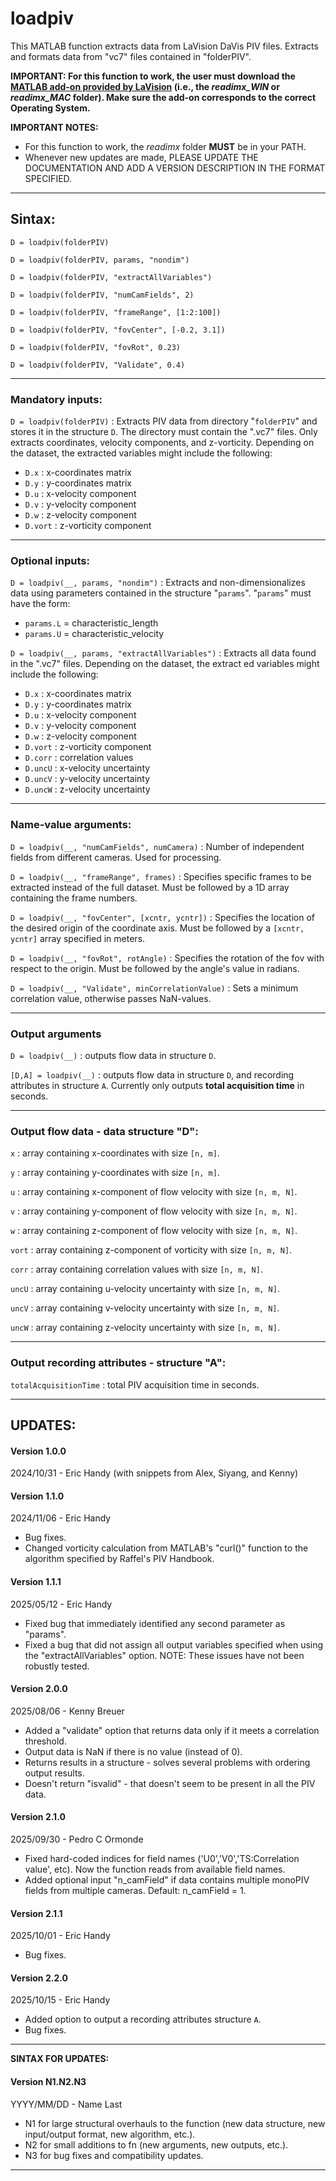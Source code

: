 # loadpiv
This MATLAB function extracts data from LaVision DaVis PIV files.
Extracts and formats data from "vc7" files contained in "folderPIV".

**IMPORTANT: For this function to work, the user must download the [MATLAB add-on provided by LaVision](https://www.lavision.de/en/downloads/software/matlab_add_ons.php) (i.e., the *readimx_WIN* or *readimx_MAC* folder).
Make sure the add-on corresponds to the correct Operating System.**

 **IMPORTANT NOTES:**
 - For this function to work, the *readimx* folder **MUST** be in your PATH.
 - Whenever new updates are made, PLEASE UPDATE THE DOCUMENTATION AND ADD A
   VERSION DESCRIPTION IN THE FORMAT SPECIFIED.
 -------------------------------------------------------------------------
 ## Sintax:

 `D = loadpiv(folderPIV)`

 `D = loadpiv(folderPIV, params, "nondim")`

 `D = loadpiv(folderPIV, "extractAllVariables")`

 `D = loadpiv(folderPIV, "numCamFields", 2)`

 `D = loadpiv(folderPIV, "frameRange", [1:2:100])`

 `D = loadpiv(folderPIV, "fovCenter", [-0.2, 3.1])`

 `D = loadpiv(folderPIV, "fovRot", 0.23)`

 `D = loadpiv(folderPIV, "Validate", 0.4)`

 -------------------------------------------------------------------------
 ### Mandatory inputs:

 `D = loadpiv(folderPIV)` : Extracts PIV data from directory "`folderPIV`" and stores it in the structure `D`.
           The directory must contain the ".vc7" files. Only extracts
           coordinates, velocity components, and z-vorticity. Depending on
           the dataset, the extracted variables might include the
           following: <br />
- `D.x` : x-coordinates matrix <br />
- `D.y` : y-coordinates matrix <br />
- `D.u` : x-velocity component <br />
- `D.v` : y-velocity component <br />
- `D.w` : z-velocity component <br />
- `D.vort` : z-vorticity component

 -------------------------------------------------------------------------
 ### Optional inputs:

 `D = loadpiv(__, params, "nondim")` : Extracts and non-dimensionalizes
           data using parameters contained in the structure "`params`".
           "`params`" must have the form: <br />
- `params.L` = characteristic_length <br />
- `params.U` = characteristic_velocity <br />

 `D = loadpiv(__, params, "extractAllVariables")` : Extracts all data
           found in the ".vc7" files. Depending on the dataset, the extract
           ed variables might include the following: <br />
- `D.x` : x-coordinates matrix <br />
- `D.y` : y-coordinates matrix <br />
- `D.u` : x-velocity component <br />
- `D.v` : y-velocity component <br />
- `D.w` : z-velocity component <br />
- `D.vort` : z-vorticity component <br />
- `D.corr` : correlation values <br />
- `D.uncU` : x-velocity uncertainty <br />
- `D.uncV` : y-velocity uncertainty <br />
- `D.uncW` : z-velocity uncertainty <br />

 -------------------------------------------------------------------------
 ### Name-value arguments:

 `D = loadpiv(__, "numCamFields", numCamera)` : Number of independent fields
               from different cameras. Used for processing.

 `D = loadpiv(__, "frameRange", frames)` : Specifies specific frames to
               be extracted instead of the full dataset. Must be followed
               by a 1D array containing the frame numbers.

 `D = loadpiv(__, "fovCenter", [xcntr, ycntr])` : Specifies the location
               of the desired origin of the coordinate axis. Must be
               followed by a `[xcntr, ycntr]` array specified in meters.

 `D = loadpiv(__, "fovRot", rotAngle)` : Specifies the rotation of the
               fov with respect to the origin. Must be followed by the
               angle's value in radians.

 `D = loadpiv(__, "Validate", minCorrelationValue)` : Sets a minimum
               correlation value, otherwise passes NaN-values.

 -------------------------------------------------------------------------
 ### Output arguments

 `D = loadpiv(__)` : outputs flow data in structure `D`.

 `[D,A] = loadpiv(__)` : outputs flow data in structure `D`, and recording
               attributes in structure `A`. Currently only outputs 
               **total acquisition time** in seconds.

 -------------------------------------------------------------------------
 ### Output flow data - data structure "D":

`x` : array containing x-coordinates with size `[n, m]`.

`y` : array containing y-coordinates with size `[n, m]`.

`u` : array containing x-component of flow velocity with size `[n, m, N]`.

`v` : array containing y-component of flow velocity with size `[n, m, N]`.

`w` : array containing z-component of flow velocity with size `[n, m, N]`.

`vort` : array containing z-component of vorticity with size `[n, m, N]`.

`corr` : array containing correlation values with size `[n, m, N]`.

`uncU` : array containing u-velocity uncertainty with size `[n, m, N]`.

`uncV` : array containing v-velocity uncertainty with size `[n, m, N]`.

`uncW` : array containing z-velocity uncertainty with size `[n, m, N]`.

 -------------------------------------------------------------------------
 ### Output recording attributes - structure "A":

`totalAcquisitionTime` : total PIV acquisition time in seconds.

 -------------------------------------------------------------------------
 ## UPDATES:

 #### Version 1.0.0
 2024/10/31 - Eric Handy (with snippets from Alex, Siyang, and Kenny)

 #### Version 1.1.0
 2024/11/06 - Eric Handy
 - Bug fixes.
 - Changed vorticity calculation from MATLAB's "curl()" function to the
   algorithm specified by Raffel's PIV Handbook.

 #### Version 1.1.1
 2025/05/12 - Eric Handy
 - Fixed bug that immediately identified any second parameter as "params".
 - Fixed a bug that did not assign all output variables specified when
   using the "extractAllVariables" option.
 NOTE: These issues have not been robustly tested.

 #### Version 2.0.0
 2025/08/06 - Kenny Breuer
 - Added a "validate" option that returns data only if it meets a correlation
   threshold.
 - Output data is NaN if there is no value (instead of 0).
 - Returns results in a structure - solves several problems with ordering
   output results.
 - Doesn't return "isvalid" - that doesn't seem to be present in all the PIV
   data.

 #### Version 2.1.0
 2025/09/30 - Pedro C Ormonde
 - Fixed hard-coded indices for field names ('U0','V0','TS:Correlation
   value', etc). Now the function reads from available field names.
 - Added optional input "n_camField" if data contains multiple monoPIV 
   fields from multiple cameras. Default: n_camField = 1.

#### Version 2.1.1
 2025/10/01 - Eric Handy
 - Bug fixes.

#### Version 2.2.0
 2025/10/15 - Eric Handy
 - Added option to output a recording attributes structure `A`.
 - Bug fixes.
--------------------------------------------------------------------------
 **SINTAX FOR UPDATES:**
 #### Version N1.N2.N3
 YYYY/MM/DD - Name Last
 - N1 for large structural overhauls to the function (new data structure,
   new input/output format, new algorithm, etc.).
 - N2 for small additions to fn (new arguments, new outputs, etc.).
 - N3 for bug fixes and compatibility updates.
--------------------------------------------------------------------------
